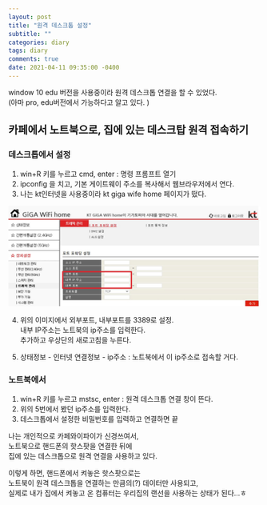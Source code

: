 ```yaml
---
layout: post
title: "원격 데스크톱 설정"
subtitle: ""
categories: diary
tags: diary
comments: true
date: 2021-04-11 09:35:00 -0400
---
```


window 10 edu 버전을 사용중이라 원격 데스크톱 연결을 할 수 있었다.  
(아마 pro, edu버전에서 가능하다고 알고 있다. )  

## 카페에서 노트북으로, 집에 있는 데스크탑 원격 접속하기  

### 데스크톱에서 설정  
1. win+R 키를 누르고 cmd, enter : 명령 프롬프트 열기  
2. ipconfig 을 치고, 기본 게이트웨이 주소를 복사해서 웹브라우저에서 연다.  
3. 나는 kt인터넷을 사용중이라 kt giga wife home 페이지가 떴다.  

<img src="/assets/img/posts/Cap 2021-04-11 09-38-42-925.jpg">  

4. 위의 이미지에서 외부포트, 내부포트를 3389로 설정.  
   내부 IP주소는 노트북의 ip주소를 입력한다.  
   추가하고 우상단의 새로고침을 누른다.  
 
5. 상태정보 - 인터넷 연결정보 - ip주소 : 노트북에서 이 ip주소로 접속할 거다.  

### 노트북에서
1. win+R 키를 누르고 mstsc, enter : 원격 데스크톱 연결 창이 뜬다.  
2. 위의 5번에서 봤던 ip주소를 입력한다.  
3. 데스크톱에서 설정한 비밀번호를 입력하고 연결하면 끝  
   

나는 개인적으로 카페와이파이가 신경쓰여서,  
노트북으로 핸드폰의 핫스팟을 연결한 뒤에  
집에 있는 데스크톱으로 원격 연결을 사용하고 있다.  

이렇게 하면, 핸드폰에서 켜놓은 핫스팟으로는  
노트북이 원격 데스크톱을 연결하는 만큼의(?) 데이터만 사용되고,  
실제로 내가 집에서 켜놓고 온 컴퓨터는 우리집의 랜선을 사용하는 상태가 된다...ㅎ  

